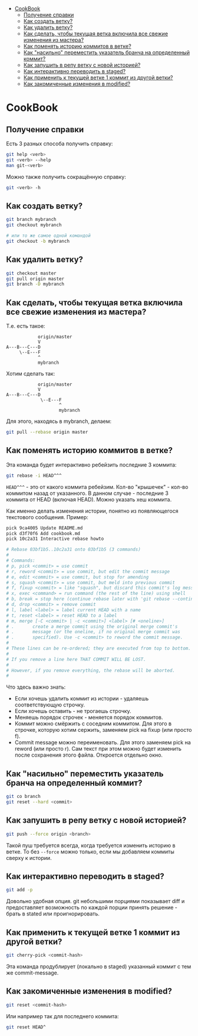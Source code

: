 <!--ts-->
* [CookBook](./cookbook.md#cookbook)
   * [Получение справки](./cookbook.md#получение-справки)
   * [Как создать ветку?](./cookbook.md#как-создать-ветку)
   * [Как удалить ветку?](./cookbook.md#как-удалить-ветку)
   * [Как сделать, чтобы текущая ветка включила все свежие изменения из мастера?](./cookbook.md#как-сделать-чтобы-текущая-ветка-включила-все-свежие-изменения-из-мастера)
   * [Как поменять историю коммитов в ветке?](./cookbook.md#как-поменять-историю-коммитов-в-ветке)
   * [Как "насильно" переместить указатель бранча на определенный коммит?](./cookbook.md#как-насильно-переместить-указатель-бранча-на-определенный-коммит)
   * [Как запушить в репу ветку с новой историей?](./cookbook.md#как-запушить-в-репу-ветку-с-новой-историей)
   * [Как интерактивно переводить в staged?](./cookbook.md#как-интерактивно-переводить-в-staged)
   * [Как применить к текущей ветке 1 коммит из другой ветки?](./cookbook.md#как-применить-к-текущей-ветке-1-коммит-из-другой-ветки)
   * [Как закомиченные изменения в modified?](./cookbook.md#как-закомиченные-изменения-в-modified)
<!--te-->

# CookBook

## Получение справки
Есть 3 разных способа получить справку:
```bash
git help <verb>
git <verb> --help
man git-<verb>
```

Можно также получить сокращённую справку:
```bash
git <verb> -h
```


## Как создать ветку?
```bash
git branch mybranch
git checkout mybranch

# или то же самое одной командой
git checkout -b mybranch
```


## Как удалить ветку?
```bash
git checkout master
git pull origin master
git branch -D mybranch
```


## Как сделать, чтобы текущая ветка включила все свежие изменения из мастера?
Т.е. есть такое:
```
            origin/master
            V
A---B---C---D
     \--E---F
            ^
            mybranch
```
Хотим сделать так:
```
            origin/master
            V
A---B---C---D
             \--E---F
                    ^
                    mybranch
```
Для этого, находясь в mybranch,  делаем:
```bash
git pull --rebase origin master
```


## Как поменять историю коммитов в ветке?
Эта команда будет интерактивно ребейзить последние 3 коммита:
```bash
git rebase -i HEAD^^^
```

```HEAD^^^``` - это от какого коммита ребейзим. Кол-во "крышечек" - кол-во коммитом назад от указанного. В данном случае - последние 3 коммита от HEAD (включая HEAD). Можно указать хеш коммита.

Как именно делать изменения истории, понятно из появляющегося текстового сообщения. Пример:
```bash
pick 9ca4005 Update README.md
pick d3f70f6 Add cookbook.md
pick 10c2a31 Interactive rebase howto

# Rebase 03bf1b5..10c2a31 onto 03bf1b5 (3 commands)
#
# Commands:
# p, pick <commit> = use commit
# r, reword <commit> = use commit, but edit the commit message
# e, edit <commit> = use commit, but stop for amending
# s, squash <commit> = use commit, but meld into previous commit
# f, fixup <commit> = like "squash", but discard this commit's log message
# x, exec <command> = run command (the rest of the line) using shell
# b, break = stop here (continue rebase later with 'git rebase --continue')
# d, drop <commit> = remove commit
# l, label <label> = label current HEAD with a name
# t, reset <label> = reset HEAD to a label
# m, merge [-C <commit> | -c <commit>] <label> [# <oneline>]
# .       create a merge commit using the original merge commit's
# .       message (or the oneline, if no original merge commit was
# .       specified). Use -c <commit> to reword the commit message.
#
# These lines can be re-ordered; they are executed from top to bottom.
#
# If you remove a line here THAT COMMIT WILL BE LOST.
#
# However, if you remove everything, the rebase will be aborted.
#
```

Что здесь важно знать:
  * Если хочешь удалить коммит из истории - удаляешь соответствующую строчку.
  * Если хочешь оставить - не трогаешь строчку.
  * Меняешь порядок строчек - меняется порядок коммитов.
  * Коммит можно смёржить с соседним коммитом. Для этого в строчке, которую хотим сержить, заменяем pick на fixup (или просто f).
  * Commit message можно переименовать. Для этого заменяем pick на reword (или просто r). Сам текст при этом можно будет изменить после сохранения этого файла. Откроется отдельно окно.


## Как "насильно" переместить указатель бранча на определенный коммит?
```bash
git co branch
git reset --hard <commit>
```


## Как запушить в репу ветку с новой историей?
```bash
git push --force origin <branch>
```

Такой пуш требуется всегда, когда требуется изменить историю в ветке. То без ```--force``` можно только, если мы добавляем коммиты сверху к истории.

## Как интерактивно переводить в staged?
```bash
git add -p
```

Довольно удобная опция. git небольшими порциями показывает diff и предоставляет возможность по каждой порции принять решение - брать в stated или проигнорировать.

## Как применить к текущей ветке 1 коммит из другой ветки?
```bash
git cherry-pick <commit-hash>
```
Эта команда продублирует (локально в staged) указанный коммит с тем же commit-message.

## Как закомиченные изменения в modified?
```bash
git reset <commit-hash>
```

Или например так для последнего коммита:
```bash
git reset HEAD^
```
